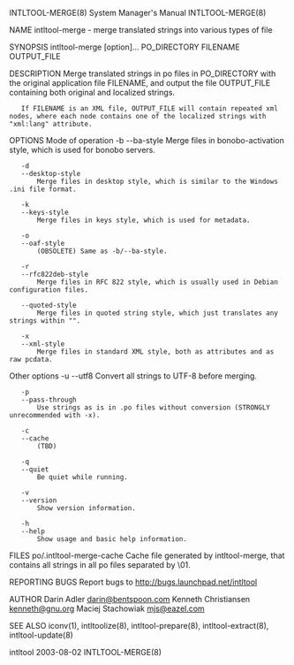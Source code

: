 INTLTOOL-MERGE(8)                                                                          System Manager's Manual                                                                          INTLTOOL-MERGE(8)



NAME
       intltool-merge - merge translated strings into various types of file


SYNOPSIS
       intltool-merge [option]... PO_DIRECTORY FILENAME OUTPUT_FILE



DESCRIPTION
       Merge translated strings in po files in PO_DIRECTORY with the original application file FILENAME, and output the file OUTPUT_FILE containing both original and localized strings.

       If FILENAME is an XML file, OUTPUT_FILE will contain repeated xml nodes, where each node contains one of the localized strings with "xml:lang" attribute.



OPTIONS
   Mode of operation
       -b
       --ba-style
           Merge files in bonobo-activation style, which is used for bonobo servers.

       -d
       --desktop-style
           Merge files in desktop style, which is similar to the Windows .ini file format.

       -k
       --keys-style
           Merge files in keys style, which is used for metadata.

       -o
       --oaf-style
           (OBSOLETE) Same as -b/--ba-style.

       -r
       --rfc822deb-style
           Merge files in RFC 822 style, which is usually used in Debian configuration files.

       --quoted-style
           Merge files in quoted string style, which just translates any strings within "".

       -x
       --xml-style
           Merge files in standard XML style, both as attributes and as raw pcdata.


   Other options
       -u
       --utf8
           Convert all strings to UTF-8 before merging.

       -p
       --pass-through
           Use strings as is in .po files without conversion (STRONGLY unrecommended with -x).

       -c
       --cache
           (TBD)

       -q
       --quiet
           Be quiet while running.

       -v
       --version
           Show version information.

       -h
       --help
           Show usage and basic help information.



FILES
       po/.intltool-merge-cache
              Cache file generated by intltool-merge, that contains all strings in all po files separated by \01.



REPORTING BUGS
       Report bugs to http://bugs.launchpad.net/intltool



AUTHOR
       Darin Adler <darin@bentspoon.com>
       Kenneth Christiansen <kenneth@gnu.org>
       Maciej Stachowiak <mjs@eazel.com>



SEE ALSO
       iconv(1), intltoolize(8), intltool-prepare(8), intltool-extract(8), intltool-update(8)



intltool                                                                                          2003-08-02                                                                                INTLTOOL-MERGE(8)
